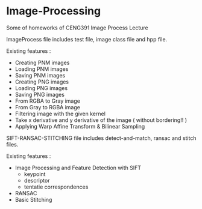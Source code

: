 # Image-Processing
Some of homeworks of CENG391 Image Process Lecture

ImageProcess file includes test file, image class file and hpp file.

Existing features : 
- Creating PNM images
- Loading PNM images
- Saving PNM images
- Creating PNG images
- Loading PNG images
- Saving PNG images
- From RGBA to Gray image
- From Gray to RGBA image
- Filtering image with the given kernel
- Take x derivative and y derivative of the image ( without bordering!! )
- Applying Warp Affine Transform & Bilinear Sampling



SIFT-RANSAC-STITCHING file includes detect-and-match, ransac and stitch files.

Existing features :
- Image Processing and Feature Detection with SIFT
  - keypoint
  - descriptor
  - tentatie correspondences
- RANSAC 
- Basic Stitching
